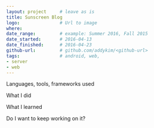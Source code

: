 ```yaml
---
layout: project		# leave as is
title: Sunscreen Blog 	
logo: 				# Url to image
where: 
date_range:			# example: Summer 2016, Fall 2015
date_started: 		# 2016-04-13
date_finished: 		# 2016-04-23
github-url: 		# github.com/addykim/<github-url>
tags:				# android, web, 
- server
- web
---
```


Languages, tools, frameworks used

What I did

What I learned

Do I want to keep working on it?

